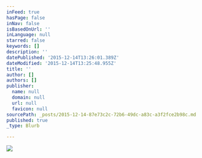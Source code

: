 ```yaml
---
inFeed: true
hasPage: false
inNav: false
isBasedOnUrl: ''
inLanguage: null
starred: false
keywords: []
description: ''
datePublished: '2015-12-14T13:26:01.389Z'
dateModified: '2015-12-14T13:25:48.955Z'
title: ''
author: []
authors: []
publisher:
  name: null
  domain: null
  url: null
  favicon: null
sourcePath: _posts/2015-12-14-87e73c2c-72b6-49dc-a83c-a3f2fce2b98c.md
published: true
_type: Blurb

---
```

![](https://the-grid-user-content.s3-us-west-2.amazonaws.com/f4928ad7-d7de-438e-b861-de4cfbe8a68f.gif)